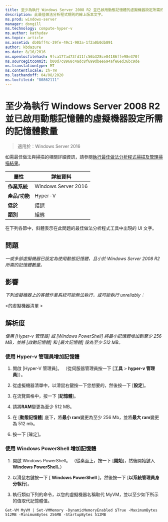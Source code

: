 ```yaml
---
title: 至少為執行 Windows Server 2008 R2 並已啟用動態記憶體的虛擬機器設定所需的記憶體數量
description: 此最佳做法分析程式規則的線上版本文字。
ms.prod: windows-server
manager: dongill
ms.technology: compute-hyper-v
ms.author: kathydav
ms.topic: article
ms.assetid: db0bff4c-39fe-49c1-903a-1f2a0b0db891
author: kbdazure
ms.date: 8/16/2016
ms.openlocfilehash: 9fca177ad73fd11fc56b328ce84186ffe98e370f
ms.sourcegitcommit: b00d7c8968c4adc8f699dbee694afe6ed36bc9de
ms.translationtype: MT
ms.contentlocale: zh-TW
ms.lasthandoff: 04/08/2020
ms.locfileid: "80862111"
---
```

# <a name="configure-at-least-the-required-amount-of-memory-for-a-virtual-machine-running-windows-server-2008-r2-and-enabled-for-dynamic-memory"></a>至少為執行 Windows Server 2008 R2 並已啟用動態記憶體的虛擬機器設定所需的記憶體數量

>適用於︰Windows Server 2016

如需最佳做法與掃描的相關詳細資訊，請參閱[執行最佳做法分析程式掃描及管理掃描結果](https://go.microsoft.com/fwlink/p/?LinkID=223177)。  
  
|屬性|詳細資料|  
|-|-|  
|**作業系統**|Windows Server 2016|  
|**產品/功能**|Hyper-V|  
|**低於**|錯誤|  
|**類別**|組態|  
  
在下列各節中，斜體表示在此問題的最佳做法分析程式工具中出現的 UI 文字。  
  
## <a name="issue"></a>問題  
*一或多部虛擬機器已設定為使用動態記憶體，且小於 Windows Server 2008 R2 所需的記憶體數量。*  
  
## <a name="impact"></a>影響  
*下列虛擬機器上的客體作業系統可能無法執行，或可能執行 unreliably：*  
  
\<的虛擬機器清單 >  
  
## <a name="resolution"></a>解析度  
*使用 [Hyper-v 管理員] 或 [Windows PowerShell] 將最小記憶體增加到至少 256 MB，並將 [啟動記憶體] 和 [最大記憶體] 設為至少 512 MB。*  
  
### <a name="increase-memory-using-hyper-v-manager"></a>使用 Hyper-v 管理員增加記憶體  
  
1.  開啟 \[Hyper-V 管理員\]。 （從伺服器管理員按一下 [**工具** > **hyper-v 管理員**]）。  
  
2.  從虛擬機器清單中，以滑鼠右鍵按一下您想要的，然後按一下 [**設定**]。  
  
3.  在流覽窗格中，按一下 [**記憶體**]。  
  
4.  請將**RAM**變更為至少 512 MB。  
  
5.  在 [**動態記憶體**] 底下，將**最小 ram**變更為至少 256 Mb，並將**最大 ram**變更為 512 mb。  
  
6.  按一下 [確定]。  
  
### <a name="increase-memory-using-windows-powershell"></a>使用 Windows PowerShell 增加記憶體  
  
1.  開啟 Windows PowerShell。 （從桌面上，按一下 [**開始**]，然後開始鍵入**Windows PowerShell**。）  
  
2.  以滑鼠右鍵按一下 [ **Windows PowerShell** ]，然後按一下 [**以系統管理員身分執行**]。  
  
3.  執行類似下列的命令，以您的虛擬機器名稱取代 MyVM，並以至少如下所示的值取代記憶體值。  
  
```  
Get-VM MyVM | Set-VMMemory -DynamicMemoryEnabled $True -MaximumBytes 512MB -MinimumBytes 256MB -StartupBytes 512MB  
```  
  


